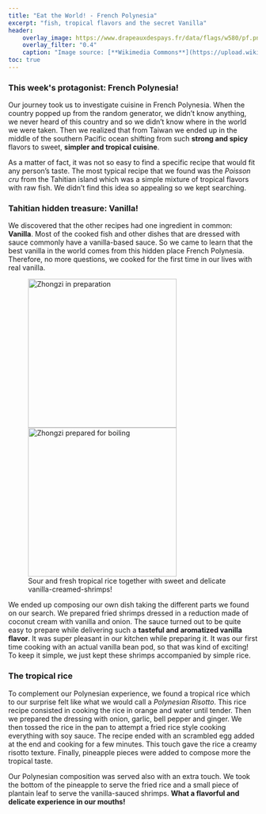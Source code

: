 ```yaml
---
title: "Eat the World! - French Polynesia"
excerpt: "fish, tropical flavors and the secret Vanilla"
header:
    overlay_image: https://www.drapeauxdespays.fr/data/flags/w580/pf.png
    overlay_filter: "0.4"
    caption: "Image source: [**Wikimedia Commons**](https://upload.wikimedia.org/wikipedia/commons/thumb/d/db/Flag_of_French_Polynesia.svg/1200px-Flag_of_French_Polynesia.svg.png)"
toc: true
---
```

### This week's protagonist: French Polynesia!
Our journey took us to investigate cuisine in French Polynesia. When the country popped up from the random generator, we didn’t know anything, we never heard of this country and so we didn’t know where in the world we were taken. Then we realized that from Taiwan we ended up in the middle of the southern Pacific ocean shifting from such **strong and spicy** flavors to sweet, **simpler and tropical cuisine**.

As a matter of fact, it was not so easy to find a specific recipe that would fit any person’s taste. The most typical recipe that we found was the _Poisson cru_ from the Tahitian island which was a simple mixture of tropical flavors with raw fish. We didn’t find this idea so appealing so we kept searching. 

### Tahitian hidden treasure: Vanilla!
We discovered that the other recipes had one ingredient in common: **Vanilla**. Most of the cooked fish and other dishes that are dressed with sauce commonly have a vanilla-based sauce. So we came to learn that the best vanilla in the world comes from this hidden place French Polynesia. Therefore, no more questions, we cooked for the first time in our lives with real vanilla. 

<figure>
    <img src="{{ site.url }}{{ site.baseurl }}/assets/images/eat_the_world/french_polynesia_1.jpg" alt="Zhongzi in preparation" style="width:300px">
    <img src="{{ site.url }}{{ site.baseurl }}/assets/images/eat_the_world/french_polynesia_2.jpg" alt="Zhongzi prepared for boiling" style="width:300px">
    <figcaption>Sour and fresh tropical rice together with sweet and delicate vanilla-creamed-shrimps!</figcaption>
</figure>

We ended up composing our own dish taking the different parts we found on our search. We prepared fried shrimps dressed in a reduction made of coconut cream with vanilla and onion. The sauce turned out to be quite easy to prepare while delivering such a **tasteful and aromatized vanilla flavor**. It was super pleasant in our kitchen while preparing it. It was our first time cooking with an actual vanilla bean pod, so that was kind of exciting! To keep it simple, we just kept these shrimps accompanied by simple rice.

### The tropical rice
To complement our Polynesian experience, we found a tropical rice which to our surprise felt like what we would call a _Polynesian Risotto_. This rice recipe consisted in cooking the rice in orange and water until tender. Then we prepared the dressing with onion, garlic, bell pepper and ginger. We then tossed the rice in the pan to attempt a fried rice style cooking everything with soy sauce. The recipe ended with an scrambled egg added at the end and cooking for a few minutes. This touch gave the rice a creamy risotto texture. Finally, pineapple pieces were added to compose more the tropical taste.

Our Polynesian composition was served also with an extra touch. We took the bottom of the pineapple to serve the fried rice and a small piece of plantain leaf to serve the vanilla-sauced shrimps. **What a flavorful and delicate experience in our mouths!**
